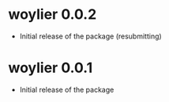 # woylier 0.0.2

* Initial release of the package (resubmitting)

# woylier 0.0.1

* Initial release of the package
